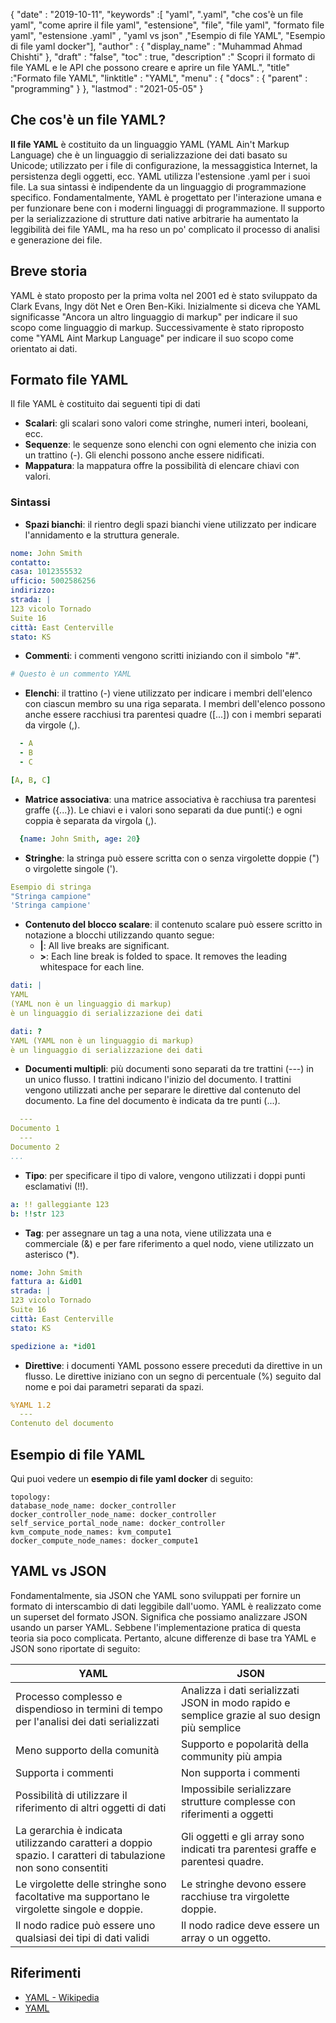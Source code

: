 {
  "date" : "2019-10-11",
  "keywords" :[ "yaml", ".yaml", "che cos'è un file yaml", "come aprire il file yaml", "estensione", "file", "file yaml", "formato file yaml", "estensione .yaml" , "yaml vs json" ,"Esempio di file YAML", "Esempio di file yaml docker"],
  "author" : {
    "display_name" : "Muhammad Ahmad Chishti"
},
  "draft" : "false",
  "toc" : true,
  "description" :" Scopri il formato di file YAML e le API che possono creare e aprire un file YAML.",
  "title" :"Formato file YAML",
  "linktitle" : "YAML",
  "menu" : {
    "docs" : {
      "parent" : "programming"
}
},
  "lastmod" : "2021-05-05"
}

## Che cos'è un file YAML? ##

**Il file YAML** è costituito da un linguaggio YAML (YAML Ain't Markup Language) che è un linguaggio di serializzazione dei dati basato su Unicode; utilizzato per i file di configurazione, la messaggistica Internet, la persistenza degli oggetti, ecc. YAML utilizza l'estensione .yaml per i suoi file. La sua sintassi è indipendente da un linguaggio di programmazione specifico. Fondamentalmente, YAML è progettato per l'interazione umana e per funzionare bene con i moderni linguaggi di programmazione. Il supporto per la serializzazione di strutture dati native arbitrarie ha aumentato la leggibilità dei file YAML, ma ha reso un po' complicato il processo di analisi e generazione dei file.

## Breve storia ##

YAML è stato proposto per la prima volta nel 2001 ed è stato sviluppato da Clark Evans, Ingy döt Net e Oren Ben-Kiki. Inizialmente si diceva che YAML significasse "Ancora un altro linguaggio di markup" per indicare il suo scopo come linguaggio di markup. Successivamente è stato riproposto come "YAML Aint Markup Language" per indicare il suo scopo come orientato ai dati.


## Formato file YAML ##

Il file YAML è costituito dai seguenti tipi di dati

- **Scalari**: gli scalari sono valori come stringhe, numeri interi, booleani, ecc.
- **Sequenze**: le sequenze sono elenchi con ogni elemento che inizia con un trattino (-). Gli elenchi possono anche essere nidificati.
- **Mappatura**: la mappatura offre la possibilità di elencare chiavi con valori.

### Sintassi ###

- **Spazi bianchi**: il rientro degli spazi bianchi viene utilizzato per indicare l'annidamento e la struttura generale.

```yaml
nome: John Smith
contatto:
casa: 1012355532
ufficio: 5002586256
indirizzo:
strada: |
123 vicolo Tornado
Suite 16
città: East Centerville
stato: KS
```

- **Commenti**: i commenti vengono scritti iniziando con il simbolo "#".

```yaml
# Questo è un commento YAML
```

- **Elenchi**: il trattino (-) viene utilizzato per indicare i membri dell'elenco con ciascun membro su una riga separata. I membri dell'elenco possono anche essere racchiusi tra parentesi quadre ([...]) con i membri separati da virgole (,).

```yaml
  - A
  - B
  - C
```

```yaml
[A, B, C]
```

- **Matrice associativa**: una matrice associativa è racchiusa tra parentesi graffe ({...}). Le chiavi e i valori sono separati da due punti(:) e ogni coppia è separata da virgola (,).

```yaml
  {name: John Smith, age: 20}
```

- **Stringhe**: la stringa può essere scritta con o senza virgolette doppie (") o virgolette singole (').

```yaml
Esempio di stringa
"Stringa campione"
'Stringa campione'
```

- **Contenuto del blocco scalare**: il contenuto scalare può essere scritto in notazione a blocchi utilizzando quanto segue:
  - **|**: All live breaks are significant.
  - **>**: Each line break is folded to space. It removes the leading whitespace for each line.

```yaml
dati: |
YAML
(YAML non è un linguaggio di markup)
è un linguaggio di serializzazione dei dati
```

```yaml
dati: ?
YAML (YAML non è un linguaggio di markup)
è un linguaggio di serializzazione dei dati
```

- **Documenti multipli**: più documenti sono separati da tre trattini (---) in un unico flusso. I trattini indicano l'inizio del documento. I trattini vengono utilizzati anche per separare le direttive dal contenuto del documento. La fine del documento è indicata da tre punti (...).

```yaml
  ---
Documento 1
  ---
Documento 2
...
```

- **Tipo**: per specificare il tipo di valore, vengono utilizzati i doppi punti esclamativi (!!).

```yaml
a: !! galleggiante 123
b: !!str 123
```

- **Tag**: per assegnare un tag a una nota, viene utilizzata una e commerciale (&) e per fare riferimento a quel nodo, viene utilizzato un asterisco (*).

```yaml
nome: John Smith
fattura a: &id01
strada: |
123 vicolo Tornado
Suite 16
città: East Centerville
stato: KS

spedizione a: *id01
```

- **Direttive**: i documenti YAML possono essere preceduti da direttive in un flusso. Le direttive iniziano con un segno di percentuale (%) seguito dal nome e poi dai parametri separati da spazi.

```yaml
%YAML 1.2
  ---
Contenuto del documento
```
## Esempio di file YAML
Qui puoi vedere un **esempio di file yaml docker** di seguito:

```
topology:
database_node_name: docker_controller
docker_controller_node_name: docker_controller
self_service_portal_node_name: docker_controller
kvm_compute_node_names: kvm_compute1
docker_compute_node_names: docker_compute1
```

## YAML vs JSON
Fondamentalmente, sia JSON che YAML sono sviluppati per fornire un formato di interscambio di dati leggibile dall'uomo. YAML è realizzato come un superset del formato JSON. Significa che possiamo analizzare JSON usando un parser YAML. Sebbene l'implementazione pratica di questa teoria sia poco complicata. Pertanto, alcune differenze di base tra YAML e JSON sono riportate di seguito:

|YAML| JSON|
---|---|
|Processo complesso e dispendioso in termini di tempo per l'analisi dei dati serializzati |Analizza i dati serializzati JSON in modo rapido e semplice grazie al suo design più semplice|
|Meno supporto della comunità| Supporto e popolarità della community più ampia|
|Supporta i commenti| Non supporta i commenti|
|Possibilità di utilizzare il riferimento di altri oggetti di dati| Impossibile serializzare strutture complesse con riferimenti a oggetti|
|La gerarchia è indicata utilizzando caratteri a doppio spazio. I caratteri di tabulazione non sono consentiti|Gli oggetti e gli array sono indicati tra parentesi graffe e parentesi quadre.|
|Le virgolette delle stringhe sono facoltative ma supportano le virgolette singole e doppie.|Le stringhe devono essere racchiuse tra virgolette doppie.|
|Il nodo radice può essere uno qualsiasi dei tipi di dati validi|Il nodo radice deve essere un array o un oggetto.|


## Riferimenti ##

- [YAML - Wikipedia](https://en.wikipedia.org/wiki/YAML)
- [YAML](https://yaml.org/spec/1.2/spec.html)

